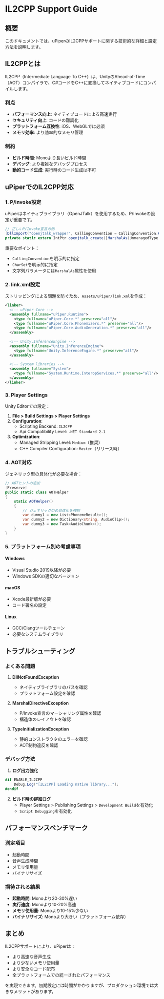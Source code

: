 # IL2CPP Support Guide

## 概要

このドキュメントでは、uPiperのIL2CPPサポートに関する技術的な詳細と設定方法を説明します。

## IL2CPPとは

IL2CPP（Intermediate Language To C++）は、UnityのAhead-of-Time（AOT）コンパイラで、C#コードをC++に変換してネイティブコードにコンパイルします。

### 利点
- **パフォーマンス向上**: ネイティブコードによる高速実行
- **セキュリティ向上**: コードの難読化
- **プラットフォーム互換性**: iOS、WebGLでは必須
- **メモリ効率**: より効率的なメモリ管理

### 制約
- **ビルド時間**: Monoより長いビルド時間
- **デバッグ**: より複雑なデバッグプロセス
- **動的コード生成**: 実行時のコード生成は不可

## uPiperでのIL2CPP対応

### 1. P/Invoke設定

uPiperはネイティブライブラリ（OpenJTalk）を使用するため、P/Invokeの設定が重要です。

```csharp
// 正しいP/Invoke宣言の例
[DllImport("openjtalk_wrapper", CallingConvention = CallingConvention.Cdecl, CharSet = CharSet.Ansi)]
private static extern IntPtr openjtalk_create([MarshalAs(UnmanagedType.LPStr)] string dict_path);
```

重要なポイント：
- `CallingConvention`を明示的に指定
- `CharSet`を明示的に指定
- 文字列パラメータには`MarshalAs`属性を使用

### 2. link.xml設定

ストリッピングによる問題を防ぐため、`Assets/uPiper/link.xml`を作成：

```xml
<linker>
  <!-- uPiper Core -->
  <assembly fullname="uPiper.Runtime">
    <type fullname="uPiper.Core.*" preserve="all"/>
    <type fullname="uPiper.Core.Phonemizers.*" preserve="all"/>
    <type fullname="uPiper.Core.AudioGeneration.*" preserve="all"/>
  </assembly>
  
  <!-- Unity.InferenceEngine -->
  <assembly fullname="Unity.InferenceEngine">
    <type fullname="Unity.InferenceEngine.*" preserve="all"/>
  </assembly>
  
  <!-- System libraries -->
  <assembly fullname="System">
    <type fullname="System.Runtime.InteropServices.*" preserve="all"/>
  </assembly>
</linker>
```

### 3. Player Settings

Unity Editorでの設定：

1. **File > Build Settings > Player Settings**
2. **Configuration**:
   - Scripting Backend: `IL2CPP`
   - Api Compatibility Level: `.NET Standard 2.1`
3. **Optimization**:
   - Managed Stripping Level: `Medium`（推奨）
   - C++ Compiler Configuration: `Master`（リリース時）

### 4. AOT対応

ジェネリック型の具体化が必要な場合：

```csharp
// AOTヒントの追加
[Preserve]
public static class AOTHelper
{
    static AOTHelper()
    {
        // ジェネリック型の具体化を強制
        var dummy1 = new List<PhonemeResult>();
        var dummy2 = new Dictionary<string, AudioClip>();
        var dummy3 = new Task<AudioChunk>();
    }
}
```

### 5. プラットフォーム別の考慮事項

#### Windows
- Visual Studio 2019以降が必要
- Windows SDKの適切なバージョン

#### macOS
- Xcode最新版が必要
- コード署名の設定

#### Linux
- GCC/Clangツールチェーン
- 必要なシステムライブラリ

## トラブルシューティング

### よくある問題

1. **DllNotFoundException**
   - ネイティブライブラリのパスを確認
   - プラットフォーム設定を確認

2. **MarshalDirectiveException**
   - P/Invoke宣言のマーシャリング属性を確認
   - 構造体のレイアウトを確認

3. **TypeInitializationException**
   - 静的コンストラクタのエラーを確認
   - AOT制約違反を確認

### デバッグ方法

1. **ログ出力強化**
```csharp
#if ENABLE_IL2CPP
    Debug.Log("[IL2CPP] Loading native library...");
#endif
```

2. **ビルド時の詳細ログ**
   - Player Settings > Publishing Settings > `Development Build`を有効化
   - `Script Debugging`を有効化

## パフォーマンスベンチマーク

### 測定項目
- 起動時間
- 音声生成時間
- メモリ使用量
- バイナリサイズ

### 期待される結果
- **起動時間**: Monoより20-30%遅い
- **実行速度**: Monoより10-20%高速
- **メモリ使用量**: Monoより10-15%少ない
- **バイナリサイズ**: Monoより大きい（プラットフォーム依存）

## まとめ

IL2CPPサポートにより、uPiperは：
- より高速な音声生成
- より少ないメモリ使用量
- より安全なコード配布
- 全プラットフォームでの統一されたパフォーマンス

を実現できます。初期設定には時間がかかりますが、プロダクション環境では大きなメリットがあります。